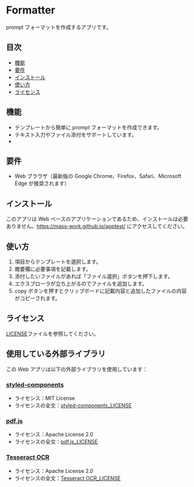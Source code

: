 # Formatter

prompt フォーマットを作成するアプリです。

## 目次

- [機能](#機能)
- [要件](#要件)
- [インストール](#インストール)
- [使い方](#使い方)
- [ライセンス](#ライセンス)

## 機能

- テンプレートから簡単に prompt フォーマットを作成できます。
- テキスト入力やファイル添付をサポートしています。
-

## 要件

- Web ブラウザ（最新版の Google Chrome、Firefox、Safari、Microsoft Edge が推奨されます）

## インストール

このアプリは Web ベースのアプリケーションであるため、インストールは必要ありません。https://mass-work.github.io/apptest/ にアクセスしてください。

## 使い方

1.  項目からテンプレートを選択します。
2.  概要欄に必要事項を記載します。
3.  添付したいファイルがあれば「ファイル選択」ボタンを押下します。
4.  エクスプローラが立ち上がるのでファイルを追加します。
5.  copy ボタンを押すとクリップボードに記載内容と追加したファイルの内容がコピーされます。

## ライセンス

[LICENSE](LICENSE)ファイルを参照してください。

## 使用している外部ライブラリ

この Web アプリは以下の外部ライブラリを使用しています：

### [styled-components](https://github.com/styled-components/styled-components)

- ライセンス：MIT License
- ライセンスの全文：[styled-components_LICENSE](https://github.com/styled-components/styled-components/blob/main/LICENSE)

### [pdf.js](https://github.com/mozilla/pdf.js)

- ライセンス：Apache License 2.0
- ライセンスの全文：[pdf.js_LICENSE](https://github.com/mozilla/pdf.js/blob/master/LICENSE)

### [Tesseract OCR](https://github.com/tesseract-ocr/tesseract)

- ライセンス：Apache License 2.0
- ライセンスの全文：[Tesseract OCR_LICENSE](https://github.com/tesseract-ocr/tesseract/blob/main/LICENSE)
